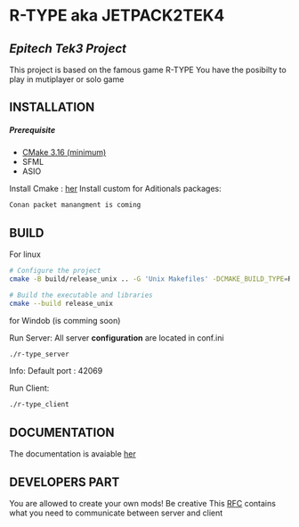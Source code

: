 # R-TYPE aka JETPACK2TEK4
## _Epitech Tek3 Project_

This project is based on the famous game R-TYPE
You have the posibilty to play in mutiplayer or solo game

##

## INSTALLATION

##### Prerequisite
 - [CMake 3.16 (minimum)]((https://cgold.readthedocs.io/en/latest/first-step/installation.html))
 - SFML
 - ASIO

Install Cmake : [her](https://cgold.readthedocs.io/en/latest/first-step/installation.html)
Install custom for Aditionals packages:
```sh
Conan packet manangment is coming
```

## BUILD

For linux
```sh
# Configure the project
cmake -B build/release_unix .. -G 'Unix Makefiles' -DCMAKE_BUILD_TYPE=Release

# Build the executable and libraries
cmake --build release_unix
```

for Windob
 (is comming soon)

Run Server:
All server **configuration** are located in conf.ini
```sh
./r-type_server
```
Info:
Default port : 42069

Run Client:
```sh
./r-type_client
```
## DOCUMENTATION

The documentation is avaiable [her](https://francoisbaudouin.github.io/jetpack2Tek4/)

## DEVELOPERS PART
You are allowed to create your own mods! Be creative
This [RFC]() contains what you need to communicate between server and client
